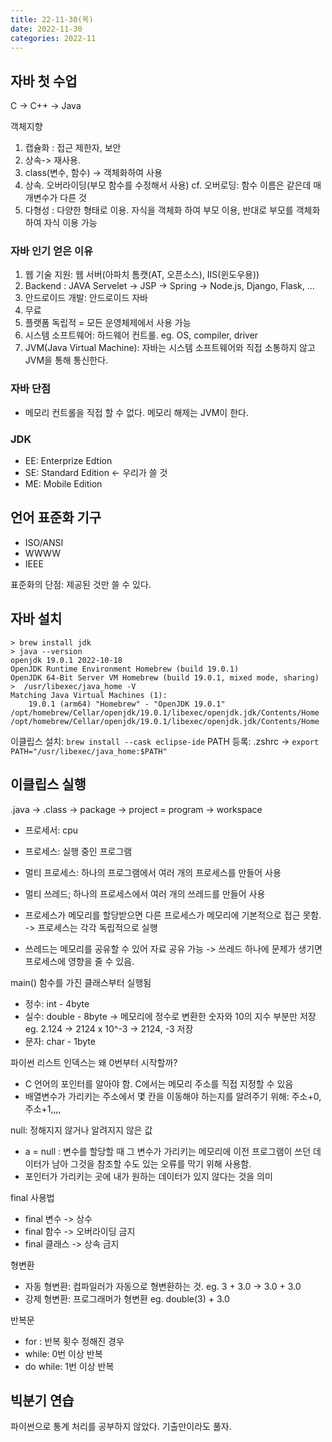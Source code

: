 ```yaml
---
title: 22-11-30(목)
date: 2022-11-30
categories: 2022-11
---
```


## 자바 첫 수업

C -> C++ -> Java

객체지향
1. 캡슐화 : 접근 제한자, 보안
1. 상속-> 재사용. 
  1. class(변수, 함수) -> 객체화하여 사용 
  1. 상속. 오버라이딩(부모 함수를 수정해서 사용) cf. 오버로딩: 함수 이름은 같은데 매개변수가 다른 것
1. 다형성 : 다양한 형태로 이용. 자식을 객체화 하여 부모 이용, 반대로 부모를 객체화하여 자식 이용 가능

### 자바 인기 얻은 이유

1. 웹 기술 지원: 웹 서버(아파치 톰캣(AT, 오픈소스), IIS(윈도우용))
  1. Backend : JAVA Servelet -> JSP -> Spring -> Node.js, Django, Flask, ...  
  1. 안드로이드 개발: 안드로이드 자바 
1. 무료
1. 플랫폼 독립적 = 모든 운영체제에서 사용 가능
  1. 시스템 소프트웨어: 하드웨어 컨트롤. eg. OS, compiler, driver
  1. JVM(Java Virtual Machine): 자바는 시스템 소프트웨어와 직접 소통하지 않고 JVM을 통해 통신한다.

### 자바 단점

- 메모리 컨트롤을 직접 할 수 없다. 메모리 해제는 JVM이 한다.

### JDK 

- EE: Enterprize Edtion
- SE: Standard Edition <- 우리가 쓸 것
- ME: Mobile Edition

## 언어 표준화 기구

- ISO/ANSI
- WWWW
- IEEE

표준화의 단점: 제공된 것만 쓸 수 있다.

## 자바 설치

```
> brew install jdk
> java --version
openjdk 19.0.1 2022-10-18
OpenJDK Runtime Environment Homebrew (build 19.0.1)
OpenJDK 64-Bit Server VM Homebrew (build 19.0.1, mixed mode, sharing)
>  /usr/libexec/java_home -V
Matching Java Virtual Machines (1):
    19.0.1 (arm64) "Homebrew" - "OpenJDK 19.0.1" /opt/homebrew/Cellar/openjdk/19.0.1/libexec/openjdk.jdk/Contents/Home
/opt/homebrew/Cellar/openjdk/19.0.1/libexec/openjdk.jdk/Contents/Home
```

이클립스 설치: `brew install --cask eclipse-ide`
PATH 등록: .zshrc -> `export PATH="/usr/libexec/java_home:$PATH"`

## 이클립스 실행

.java -> .class -> package -> project = program -> workspace

- 프로세서: cpu
- 프로세스: 실행 중인 프로그램
- 멀티 프로세스: 하나의 프로그램에서 여러 개의 프로세스를 만들어 사용 
- 멀티 쓰레드; 하나의 프로세스에서 여러 개의 쓰레드를 만들어 사용

- 프로세스가 메모리를 할당받으면 다른 프로세스가 메모리에 기본적으로 접근 못함. -> 프로세스는 각각 독립적으로 실행
- 쓰레드는 메모리를 공유할 수 있어 자료 공유 가능 -> 쓰레드 하나에 문제가 생기면 프로세스에 영향을 줄 수 있음. 

main() 함수를 가진 클래스부터 실행됨

- 정수: int - 4byte
- 실수: double - 8byte -> 메모리에 정수로 변환한 숫자와 10의 지수 부분만 저장 eg. 2.124 -> 2124 x 10^-3 -> 2124, -3 저장
- 문자: char - 1byte

파이썬 리스트 인덱스는 왜 0번부터 시작할까?

- C 언어의 포인터를 알아야 함. C에서는 메모리 주소를 직접 지정할 수 있음
- 배열변수가 가리키는 주소에서 몇 칸을 이동해야 하는지를 알려주기 위해: 주소+0, 주소+1,,,,  

null: 정해지지 않거나 알려지지 않은 값

- a = null : 변수를 할당할 때 그 변수가 가리키는 메모리에 이전 프로그램이 쓰던 데이터가 남아 그것을 참조할 수도 있는 오류를 막기 위해 사용함.
- 포인터가 가리키는 곳에 내가 원하는 데이터가 있지 않다는 것을 의미

final 사용법

- final 변수 -> 상수
- final 함수 -> 오버라이딩 금지
- final 클래스 -> 상속 금지

형변환

- 자동 형변환: 컴파일러가 자동으로 형변환하는 것. eg. 3 + 3.0 -> 3.0 + 3.0
- 강제 형변환: 프로그래머가 형변환 eg. double(3) + 3.0

반복문

- for : 반복 횟수 정해진 경우
- while: 0번 이상 반복
- do while: 1번 이상 반복

## 빅분기 연습

파이썬으로 통계 처리를 공부하지 않았다. 기출만이라도 풀자.

